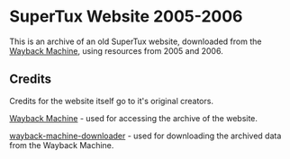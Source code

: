 # SuperTux Website 2005-2006

This is an archive of an old SuperTux website, downloaded from the [Wayback Machine](https://web.archive.org), using resources from 2005 and 2006.

## Credits

Credits for the website itself go to it's original creators.

[Wayback Machine](https://web.archive.org) - used for accessing the archive of the website.

[wayback-machine-downloader](https://github.com/hartator/wayback-machine-downloader) - used for downloading the archived data from the Wayback Machine.
